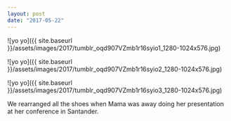 ```yaml
---
layout: post
date: "2017-05-22"
---
```


![yo yo]({{ site.baseurl }}/assets/images/2017/tumblr_oqd907VZmb1r16syio1_1280-1024x576.jpg)

![yo yo]({{ site.baseurl }}/assets/images/2017/tumblr_oqd907VZmb1r16syio2_1280-1024x576.jpg)

![yo yo]({{ site.baseurl }}/assets/images/2017/tumblr_oqd907VZmb1r16syio3_1280-1024x576.jpg)

We rearranged all the shoes when Mama was away doing her presentation at her conference in Santander.
